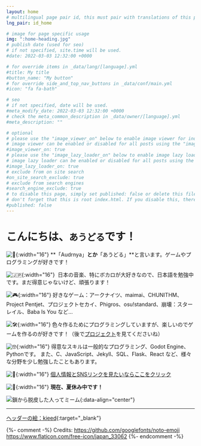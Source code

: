 ```yaml
---
layout: home
# multilingual page pair id, this must pair with translations of this page. (This name must be unique)
lng_pair: id_home

# image for page specific usage
img: ":home-heading.jpg"
# publish date (used for seo)
# if not specified, site.time will be used.
#date: 2022-03-03 12:32:00 +0000

# for override items in _data/lang/[language].yml
#title: My title
#button_name: "My button"
# for override side_and_top_nav_buttons in _data/conf/main.yml
#icon: "fa fa-bath"

# seo
# if not specified, date will be used.
#meta_modify_date: 2022-03-03 12:32:00 +0000
# check the meta_common_description in _data/owner/[language].yml
#meta_description: ""

# optional
# please use the "image_viewer_on" below to enable image viewer for individual pages or posts (_posts/ or [language]/_posts folders).
# image viewer can be enabled or disabled for all posts using the "image_viewer_posts: true" setting in _data/conf/main.yml.
#image_viewer_on: true
# please use the "image_lazy_loader_on" below to enable image lazy loader for individual pages or posts (_posts/ or [language]/_posts folders).
# image lazy loader can be enabled or disabled for all posts using the "image_lazy_loader_posts: true" setting in _data/conf/main.yml.
#image_lazy_loader_on: true
# exclude from on site search
#on_site_search_exclude: true
# exclude from search engines
#search_engine_exclude: true
# to disable this page, simply set published: false or delete this file
# don't forget that this is root index.html. If you disable this, there will be no index.html page to open
#published: false
---
```


# こんにちは、`あうどる`です！

![👋](:wave.svg){:width="16"} **「Audrnya」**とか**「あうどる」**と言います。ゲームやプログラミングが好きです！

![🇯🇵](:japan.png){:width="16"}&nbsp;&nbsp;日本の音楽、特にボカロが大好きなので、日本語を勉強中です。まだ得意じゃないけど、頑張ります！

![🎮](:gaming.svg){:width="16"} 好きなゲーム：アークナイツ、maimai、CHUNITHM、Project Pentjet、プロジェクトセカイ、Phigros、osu!standard、崩壊：スターレイル、Baba Is You など…

![🛠️](:wrench.svg){:width="16"} 色々作るためにプログラミングしていますが、楽しいのでゲームを作るのが好きです！（後で[プロジェクト](/ja/tabs/projects)を見てくださいね）

![🤓](:nerdge.svg){:width="16"} 得意なスキルは一般的なプログラミング、Godot Engine、Pythonです。 また、C、JavaScript、Jekyll、SQL、Flask、React など、様々な分野を少し勉強したこともあります。

![🔗](:link.svg){:width="16"} [個人情報とSNSリンクを見たいならここをクリック](/tabs/about)

![🚩](:flag.svg){:width="16"} **現在、夏休み中です！**

![鎖から脱皮した人ってミーム](:broken_chains.jpg){:data-align="center"}

<hr>

[ヘッダーの絵：kieed](https://www.pixiv.net/en/artworks/118314218){:target="\_blank"}

{%- comment -%}
Credits: https://github.com/googlefonts/noto-emoji
https://www.flaticon.com/free-icon/japan_33062
{%- endcomment -%}
